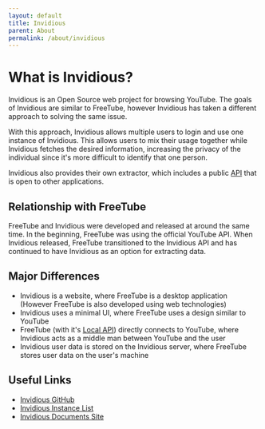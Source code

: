 ```yaml
---
layout: default
title: Invidious
parent: About
permalink: /about/invidious
---
```


# What is Invidious?

Invidious is an Open Source web project for browsing YouTube. The goals of Invidious are similar to FreeTube, however Invidious has taken a different approach to solving the same issue.

With this approach, Invidious allows multiple users to login and use one instance of Invidious. This allows users to mix their usage together while Invidious fetches the desired information, increasing the privacy of the individual since it's more difficult to identify that one person.

Invidious also provides their own extractor, which includes a public [API](/usage/invidious-api) that is open to other applications.

## Relationship with FreeTube

FreeTube and Invidious were developed and released at around the same time. In the beginning, FreeTube was using the official YouTube API. When Invidious released, FreeTube transitioned to the Invidious API and has continued to have Invidious as an option for extracting data.

## Major Differences

- Invidious is a website, where FreeTube is a desktop application (However FreeTube is also developed using web technologies)
- Invidious uses a minimal UI, where FreeTube uses a design similar to YouTube
- FreeTube (with it's [Local API](/usage/local-api)) directly connects to YouTube, where Invidious acts as a middle man between YouTube and the user
- Invidious user data is stored on the Invidious server, where FreeTube stores user data on the user's machine

## Useful Links

- [Invidious GitHub](https://github.com/iv-org/invidious)
- [Invidious Instance List](https://api.invidious.io/)
- [Invidious Documents Site](https://docs.invidious.io/)
